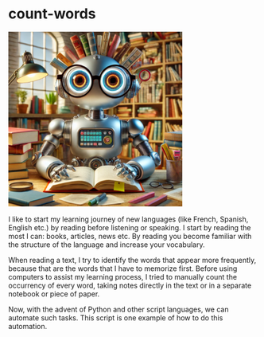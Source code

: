 # count-words
![robot-reader](./Images/reader-robot.png)

I like to start my learning journey of new languages (like French, Spanish, English etc.) by reading before listening or speaking. I start by reading the most I can: books, articles, news etc. By reading you become familiar with the structure of the language and increase your vocabulary. 

When reading a text, I try to identify the words that appear more frequently, because that are the words that I have to memorize first. Before using computers to assist my learning process, I tried to manually count the occurrency of every word, taking notes directly in the text or in a separate notebook or piece of paper.

Now, with the advent of Python and other script languages, we can automate such tasks. This script is one example of how to do this automation.
